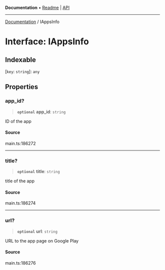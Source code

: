 **Documentation** • [Readme](../README.md) \| [API](../globals.md)

***

[Documentation](../README.md) / IAppsInfo

# Interface: IAppsInfo

## Indexable

 \[`key`: `string`\]: `any`

## Properties

### app\_id?

> **`optional`** **app\_id**: `string`

ID of the app

#### Source

main.ts:186272

***

### title?

> **`optional`** **title**: `string`

title of the app

#### Source

main.ts:186274

***

### url?

> **`optional`** **url**: `string`

URL to the app page on Google Play

#### Source

main.ts:186276
